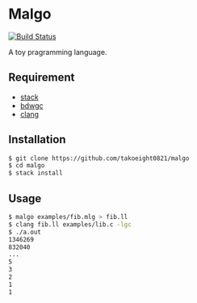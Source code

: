 # Malgo

[![Build Status](https://travis-ci.org/takoeight0821/malgo.svg?branch=master)](https://travis-ci.org/takoeight0821/malgo)

A toy pragramming language.

## Requirement

* [stack](https://docs.haskellstack.org/en/stable/README/)
* [bdwgc](http://www.hboehm.info/gc/)
* [clang](https://clang.llvm.org/)

## Installation

```sh
$ git clone https://github.com/takoeight0821/malgo
$ cd malgo
$ stack install
```

## Usage

```sh
$ malgo examples/fib.mlg > fib.ll
$ clang fib.ll examples/lib.c -lgc
$ ./a.out
1346269
832040
...
5
3
2
1
1
```
